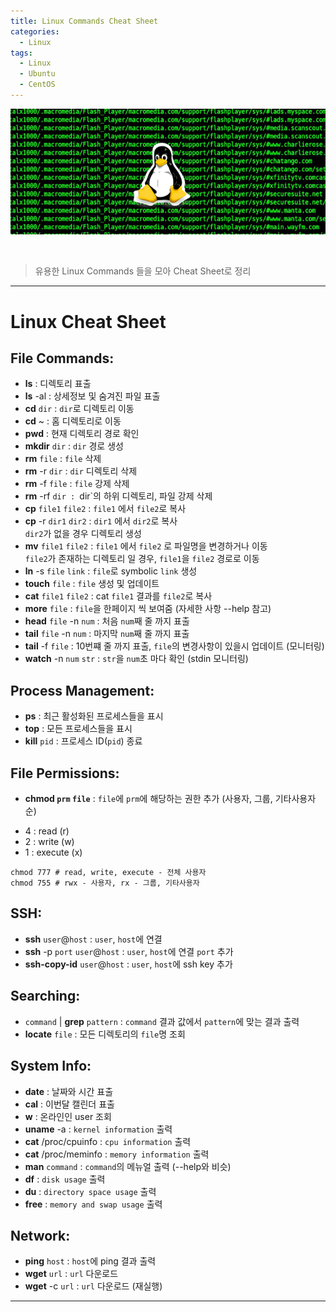 ```yaml
---
title: Linux Commands Cheat Sheet
categories:
  - Linux
tags:
  - Linux
  - Ubuntu
  - CentOS
---
```


![Preview](/assets/contents/2020-09-11/linux2.png)

<br>

> 유용한 Linux Commands 들을 모아 Cheat Sheet로 정리

<!-- more -->

---

# Linux Cheat Sheet

## File Commands:

- **ls** : 디렉토리 표출
- **ls** -al : 상세정보 및 숨겨진 파일 표출
- **cd** `dir` : `dir`로 디렉토리 이동
- **cd** ~ : 홈 디렉토리로 이동
- **pwd** : 현재 디렉토리 경로 확인
- **mkdir** `dir` : `dir` 경로 생성
- **rm** `file` : `file` 삭제
- **rm** -r `dir` : `dir` 디렉토리 삭제
- **rm** -f `file` : `file` 강제 삭제
- **rm** -rf `dir : `dir`의 하위 디렉토리, 파일 강제 삭제
- **cp** `file1` `file2` : `file1` 에서 `file2`로 복사
- **cp** -r `dir1` `dir2` : `dir1` 에서 `dir2`로 복사 <br>
  `dir2`가 없을 경우 디렉토리 생성
- **mv** `file1` `file2` : `file1` 에서 `file2` 로 파일명을 변경하거나 이동 <br>
  `file2`가 존재하는 디렉토리 일 경우, `file1`을 `file2` 경로로 이동
- **ln** -s `file` `link` : `file`로 symbolic `link` 생성
- **touch** `file` : `file` 생성 및 업데이트
- **cat** `file1` `file2` : cat `file1` 결과를 `file2`로 복사
- **more** `file` : `file`을 한페이지 씩 보여줌 (자세한 사항 --help 참고)
- **head** `file` -n `num` : 처음 `num`째 줄 까지 표출
- **tail** `file` -n `num` : 마지막 `num`째 줄 까지 표출
- **tail** -f `file` : 10번쨰 줄 까지 표출, `file`의 변경사항이 있을시 업데이트 (모니터링)
- **watch** -n `num` `str` : `str`을 `num`초 마다 확인 (stdin 모니터링)

## Process Management:

- **ps** : 최근 활성화된 프로세스들을 표시
- **top** : 모든 프로세스들을 표시
- **kill** `pid` : 프로세스 ID(`pid`) 종료

## File Permissions:

- **chmod `prm` `file`** : `file`에 `prm`에 해당하는 권한 추가 (사용자, 그룹, 기타사용자 순)

* 4 : read (r)
* 2 : write (w)
* 1 : execute (x)

```
chmod 777 # read, write, execute - 전체 사용자
chmod 755 # rwx - 사용자, rx - 그룹, 기타사용자
```

## SSH:

- **ssh** `user`@`host` : `user`, `host`에 연결
- **ssh** -p `port` `user`@`host` : `user`, `host`에 연결 `port` 추가
- **ssh-copy-id** `user`@`host` : `user`, `host`에 ssh key 추가

## Searching:

- `command` \| **grep** `pattern` : `command` 결과 값에서 `pattern`에 맞는 결과 출력
- **locate** `file` : 모든 디렉토리의 `file`명 조회

## System Info:

- **date** : 날짜와 시간 표출
- **cal** : 이번달 캘린더 표출
- **w** : 온라인인 user 조회
- **uname** -a : `kernel information` 출력
- **cat** /proc/cpuinfo : `cpu information` 출력
- **cat** /proc/meminfo : `memory information` 출력
- **man** `command` : `command`의 메뉴얼 출력 (--help와 비슷)
- **df** : `disk usage` 출력
- **du** : `directory space usage` 출력
- **free** : `memory and swap usage` 출력

## Network:

- **ping** `host` : `host`에 ping 결과 출력
- **wget** `url` : `url` 다운로드
- **wget** -c `url` : `url` 다운로드 (재실행)

---
